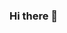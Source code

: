 ### Hi there 👋

<!--
**Muku313/Muku313** is a ✨ _special_ ✨ repository because its `README.md` (this file) appears on your GitHub profile.
Here are some ideas to get you started:
- First step  to use encypter and decrypter,  install cryptography function using (pip install  ) command on command prompt
- run file and enter credit card number to encrepter 
